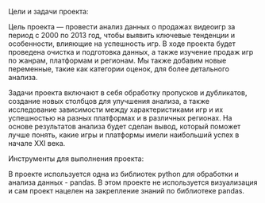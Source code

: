 Цели и задачи проекта:

Цель проекта — провести анализ данных о продажах видеоигр за период с 2000 по 2013 год, чтобы выявить ключевые тенденции и особенности, влияющие на успешность игр. В ходе проекта будет проведена очистка и подготовка данных, а также изучение продаж игр по жанрам, платформам и регионам. Мы также добавим новые переменные, такие как категории оценок, для более детального анализа.

Задачи проекта включают в себя обработку пропусков и дубликатов, создание новых столбцов для улучшения анализа, а также исследование зависимости между характеристиками игр и их успешностью на разных платформах и в различных регионах. На основе результатов анализа будет сделан вывод, который поможет лучше понять, какие игры и платформы имели наибольший успех в начале XXI века.

Инструменты для выполнения проекта:

В проекте используется одна из библиотек python для обработки и анализа данных - pandas. В этом проекте не используется визуализация и сам проект нацелен на закрепление знаний по библиотеке pandas.
